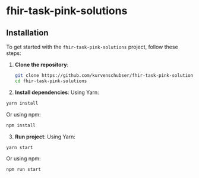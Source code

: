 # fhir-task-pink-solutions

## Installation

To get started with the `fhir-task-pink-solutions` project, follow these steps:

1. **Clone the repository**:

   ```bash
   git clone https://github.com/kurvenschubser/fhir-task-pink-solutions.git
   cd fhir-task-pink-solutions
   ```

2. **Install dependencies**:
   Using Yarn:

```bash
yarn install
```

Or using npm:

```bash
npm install
```

3. **Run project**:
   Using Yarn:

```bash
yarn start
```

Or using npm:

```bash
npm run start
```
